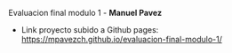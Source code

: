 Evaluacion final modulo 1 - <b>Manuel Pavez</b>
- Link proyecto subido a Github pages: https://mpavezch.github.io/evaluacion-final-modulo-1/
